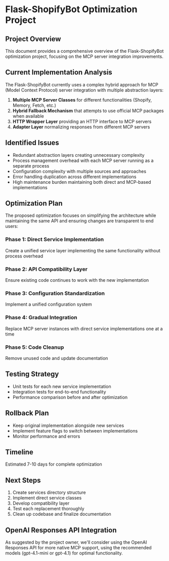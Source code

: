 # Flask-ShopifyBot Optimization Project

## Project Overview
This document provides a comprehensive overview of the Flask-ShopifyBot optimization project, focusing on the MCP server integration improvements.

## Current Implementation Analysis
The Flask-ShopifyBot currently uses a complex hybrid approach for MCP (Model Context Protocol) server integration with multiple abstraction layers:

1. **Multiple MCP Server Classes** for different functionalities (Shopify, Memory, Fetch, etc.)
2. **Hybrid Fallback Mechanism** that attempts to use official MCP packages when available
3. **HTTP Wrapper Layer** providing an HTTP interface to MCP servers
4. **Adapter Layer** normalizing responses from different MCP servers

## Identified Issues
- Redundant abstraction layers creating unnecessary complexity
- Process management overhead with each MCP server running as a separate process
- Configuration complexity with multiple sources and approaches
- Error handling duplication across different implementations
- High maintenance burden maintaining both direct and MCP-based implementations

## Optimization Plan
The proposed optimization focuses on simplifying the architecture while maintaining the same API and ensuring changes are transparent to end users:

### Phase 1: Direct Service Implementation
Create a unified service layer implementing the same functionality without process overhead

### Phase 2: API Compatibility Layer
Ensure existing code continues to work with the new implementation

### Phase 3: Configuration Standardization
Implement a unified configuration system

### Phase 4: Gradual Integration
Replace MCP server instances with direct service implementations one at a time

### Phase 5: Code Cleanup
Remove unused code and update documentation

## Testing Strategy
- Unit tests for each new service implementation
- Integration tests for end-to-end functionality
- Performance comparison before and after optimization

## Rollback Plan
- Keep original implementation alongside new services
- Implement feature flags to switch between implementations
- Monitor performance and errors

## Timeline
Estimated 7-10 days for complete optimization

## Next Steps
1. Create services directory structure
2. Implement direct service classes
3. Develop compatibility layer
4. Test each replacement thoroughly
5. Clean up codebase and finalize documentation

## OpenAI Responses API Integration
As suggested by the project owner, we'll consider using the OpenAI Responses API for more native MCP support, using the recommended models (gpt-4.1-mini or gpt-4.1) for optimal functionality.
